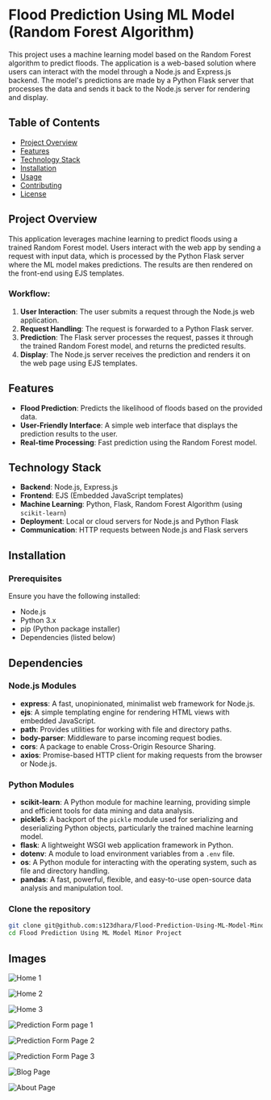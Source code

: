 # Flood Prediction Using ML Model (Random Forest Algorithm)

This project uses a machine learning model based on the Random Forest algorithm to predict floods. The application is a web-based solution where users can interact with the model through a Node.js and Express.js backend. The model's predictions are made by a Python Flask server that processes the data and sends it back to the Node.js server for rendering and display.

## Table of Contents
- [Project Overview](#project-overview)
- [Features](#features)
- [Technology Stack](#technology-stack)
- [Installation](#installation)
- [Usage](#usage)
- [Contributing](#contributing)
- [License](#license)

## Project Overview

This application leverages machine learning to predict floods using a trained Random Forest model. Users interact with the web app by sending a request with input data, which is processed by the Python Flask server where the ML model makes predictions. The results are then rendered on the front-end using EJS templates.

### Workflow:
1. **User Interaction**: The user submits a request through the Node.js web application.
2. **Request Handling**: The request is forwarded to a Python Flask server.
3. **Prediction**: The Flask server processes the request, passes it through the trained Random Forest model, and returns the predicted results.
4. **Display**: The Node.js server receives the prediction and renders it on the web page using EJS templates.

## Features

- **Flood Prediction**: Predicts the likelihood of floods based on the provided data.
- **User-Friendly Interface**: A simple web interface that displays the prediction results to the user.
- **Real-time Processing**: Fast prediction using the Random Forest model.
  
## Technology Stack

- **Backend**: Node.js, Express.js
- **Frontend**: EJS (Embedded JavaScript templates)
- **Machine Learning**: Python, Flask, Random Forest Algorithm (using `scikit-learn`)
- **Deployment**: Local or cloud servers for Node.js and Python Flask
- **Communication**: HTTP requests between Node.js and Flask servers

## Installation

### Prerequisites
Ensure you have the following installed:
- Node.js
- Python 3.x
- pip (Python package installer)
- Dependencies (listed below)

## Dependencies

### Node.js Modules
- **express**: A fast, unopinionated, minimalist web framework for Node.js.
- **ejs**: A simple templating engine for rendering HTML views with embedded JavaScript.
- **path**: Provides utilities for working with file and directory paths.
- **body-parser**: Middleware to parse incoming request bodies.
- **cors**: A package to enable Cross-Origin Resource Sharing.
- **axios**: Promise-based HTTP client for making requests from the browser or Node.js.

### Python Modules
- **scikit-learn**: A Python module for machine learning, providing simple and efficient tools for data mining and data analysis.
- **pickle5**: A backport of the `pickle` module used for serializing and deserializing Python objects, particularly the trained machine learning model.
- **flask**: A lightweight WSGI web application framework in Python.
- **dotenv**: A module to load environment variables from a `.env` file.
- **os**: A Python module for interacting with the operating system, such as file and directory handling.
- **pandas**: A fast, powerful, flexible, and easy-to-use open-source data analysis and manipulation tool.



### Clone the repository
```bash
git clone git@github.com:s123dhara/Flood-Prediction-Using-ML-Model-Minor-Project-.git
cd Flood Prediction Using ML Model Minor Project

```
## Images
 ![Home 1](https://github.com/user-attachments/assets/f37445b5-1b82-45e4-938e-637b5d22d072)

 ![Home 2](https://github.com/user-attachments/assets/6c9cfff5-8ec0-4e5d-b0fb-56e58b951e1e)

 ![Home 3](https://github.com/user-attachments/assets/de20eef4-69c9-4c63-8edb-145dbda36796)

 ![Prediction Form page 1](https://github.com/user-attachments/assets/f4a882b1-b672-4f66-bcf4-d13228647bdb)

 ![Prediction Form Page 2](https://github.com/user-attachments/assets/e39cd500-b113-4f90-b4ac-aea8d3d31f68)
 
 ![Prediction Form Page 3](https://github.com/user-attachments/assets/455213dc-afd1-43e5-a06e-272335f4ddba)

 ![Blog Page](https://github.com/user-attachments/assets/b4e4cf16-6685-4994-a847-f3fe71c28b58)

  ![About Page](https://github.com/user-attachments/assets/b99f4e57-57cb-44fd-94d3-e282307f1e34)







